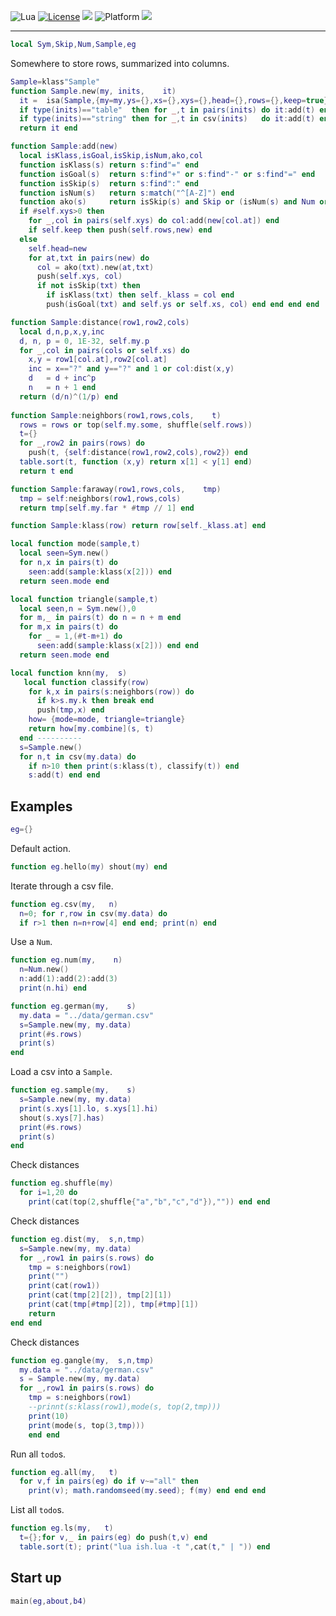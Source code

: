 
<img alt="Lua" src="https://img.shields.io/badge/lua-v5.4-blue">&nbsp;<a 
href="https://github.com/timm/keys/blob/master/LICENSE.md"><img
alt="License" src="https://img.shields.io/badge/license-unlicense-red"></a> <img
src="https://img.shields.io/badge/purpose-ai%20,%20se-blueviolet"> <img
alt="Platform" src="https://img.shields.io/badge/platform-osx%20,%20linux-lightgrey"> <a
href="https://github.com/timm/keys/actions"><img
src="https://github.com/timm/keys/actions/workflows/unit-test.yml/badge.svg"></a>

<hr>


```lua
local Sym,Skip,Num,Sample,eg
```
Somewhere to store rows, summarized into columns.

```lua
Sample=klass"Sample"
function Sample.new(my, inits,    it) 
  it =  isa(Sample,{my=my,ys={},xs={},xys={},head={},rows={},keep=true}) 
  if type(inits)=="table"  then for _,t in pairs(inits) do it:add(t) end end
  if type(inits)=="string" then for _,t in csv(inits)   do it:add(t) end end
  return it end

function Sample:add(new)
  local isKlass,isGoal,isSkip,isNum,ako,col
  function isKlass(s) return s:find"=" end
  function isGoal(s)  return s:find"+" or s:find"-" or s:find"=" end
  function isSkip(s)  return s:find":" end
  function isNum(s)   return s:match("^[A-Z]") end
  function ako(s)     return isSkip(s) and Skip or (isNum(s) and Num or Sym) end
  if #self.xys>0 then
    for _,col in pairs(self.xys) do col:add(new[col.at]) end
    if self.keep then push(self.rows,new) end
  else
    self.head=new
    for at,txt in pairs(new) do 
      col = ako(txt).new(at,txt)
      push(self.xys, col)
      if not isSkip(txt) then
        if isKlass(txt) then self._klass = col end
        push(isGoal(txt) and self.ys or self.xs, col) end end end end

function Sample:distance(row1,row2,cols)
  local d,n,p,x,y,inc
  d, n, p = 0, 1E-32, self.my.p
  for _,col in pairs(cols or self.xs) do
    x,y = row1[col.at],row2[col.at]
    inc = x=="?" and y=="?" and 1 or col:dist(x,y)
    d   = d + inc^p 
    n   = n + 1 end
  return (d/n)^(1/p) end
    
function Sample:neighbors(row1,rows,cols,    t)
  rows = rows or top(self.my.some, shuffle(self.rows))
  t={}
  for _,row2 in pairs(rows) do 
    push(t, {self:distance(row1,row2,cols),row2}) end
  table.sort(t, function (x,y) return x[1] < y[1] end)
  return t end

function Sample:faraway(row1,rows,cols,    tmp)
  tmp = self:neighbors(row1,rows,cols)
  return tmp[self.my.far * #tmp // 1] end

function Sample:klass(row) return row[self._klass.at] end

local function mode(sample,t)
  local seen=Sym.new()
  for n,x in pairs(t) do 
    seen:add(sample:klass(x[2])) end
  return seen.mode end 

local function triangle(sample,t)
  local seen,n = Sym.new(),0
  for m,_ in pairs(t) do n = n + m end
  for m,x in pairs(t) do
    for _ = 1,(#t-m+1) do 
      seen:add(sample:klass(x[2])) end end 
  return seen.mode end

local function knn(my,  s)
   local function classify(row) 
    for k,x in pairs(s:neighbors(row)) do
      if k>s.my.k then break end
      push(tmp,x) end 
    how= {mode=mode, triangle=triangle}
    return how[my.combine](s, t) 
  end ----------
  s=Sample.new()
  for n,t in csv(my.data) do 
    if n>10 then print(s:klass(t), classify(t)) end
    s:add(t) end end
```
## Examples

```lua
eg={}
```
Default action.

```lua
function eg.hello(my) shout(my) end
```
Iterate through a csv file.

```lua
function eg.csv(my,   n)
  n=0; for r,row in csv(my.data) do 
  if r>1 then n=n+row[4] end end; print(n) end
```
Use a `Num`.

```lua
function eg.num(my,    n)
  n=Num.new()
  n:add(1):add(2):add(3) 
  print(n.hi) end

function eg.german(my,    s)
  my.data = "../data/german.csv"
  s=Sample.new(my, my.data)
  print(#s.rows)
  print(s)
end
```
Load a csv into a `Sample`.

```lua
function eg.sample(my,    s)
  s=Sample.new(my, my.data)
  print(s.xys[1].lo, s.xys[1].hi) 
  shout(s.xys[7].has)
  print(#s.rows)
  print(s)
end
```
Check distances

```lua
function eg.shuffle(my)
  for i=1,20 do
    print(cat(top(2,shuffle{"a","b","c","d"}),"")) end end
```
Check distances

```lua
function eg.dist(my,  s,n,tmp)
  s=Sample.new(my, my.data)
  for _,row1 in pairs(s.rows) do
    tmp = s:neighbors(row1)
    print("")
    print(cat(row1))
    print(cat(tmp[2][2]), tmp[2][1])
    print(cat(tmp[#tmp][2]), tmp[#tmp][1])
    return 
end end
```
Check distances

```lua
function eg.gangle(my,  s,n,tmp)
  my.data = "../data/german.csv"
  s = Sample.new(my, my.data)
  for _,row1 in pairs(s.rows) do
    tmp = s:neighbors(row1)
    --prinnt(s:klass(row1),mode(s, top(2,tmp))) 
    print(10)
    print(mode(s, top(3,tmp))) 
    end end
```
Run all `todo`s.

```lua
function eg.all(my,   t)
  for v,f in pairs(eg) do if v~="all" then
    print(v); math.randomseed(my.seed); f(my) end end end
```
List all `todo`s.

```lua
function eg.ls(my,   t)
  t={};for v,_ in pairs(eg) do push(t,v) end 
  table.sort(t); print("lua ish.lua -t ",cat(t," | ")) end
```
## Start up

```lua
main(eg,about,b4)

```
